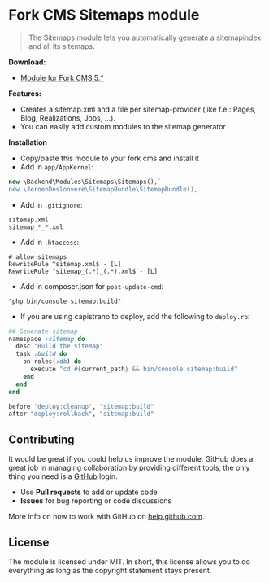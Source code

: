 # Fork CMS Sitemaps module

> The Sitemaps module lets you automatically generate a sitemapindex and all its sitemaps.

**Download:**
* [Module for Fork CMS 5.*](https://github.com/friends-of-forkcms/fork-cms-module-sitemaps/archive/master.zip)

**Features:**
* Creates a sitemap.xml and a file per sitemap-provider (like f.e.: Pages, Blog, Realizations, Jobs, ...).
* You can easily add custom modules to the sitemap generator

**Installation**
* Copy/paste this module to your fork cms and install it
* Add in `app/AppKernel`:
```php
new \Backend\Modules\Sitemaps\Sitemaps(),`
new \JeroenDesloovere\SitemapBundle\SitemapBundle(),
```
* Add in `.gitignore`:
```
sitemap.xml
sitemap_*_*.xml
```
* Add in `.htaccess`:
```
# allow sitemaps
RewriteRule ^sitemap.xml$ - [L]
RewriteRule ^sitemap_(.*)_(.*).xml$ - [L]
```
* Add in composer.json for `post-update-cmd`:
```
"php bin/console sitemap:build"
```
* If you are using capistrano to deploy, add the following to `deploy.rb`:
```ruby
## Generate sitemap
namespace :sitemap do
  desc "Build the sitemap"
  task :build do
    on roles(:db) do
      execute "cd #{current_path} && bin/console sitemap:build"
    end
  end
end

before "deploy:cleanup", "sitemap:build"
after "deploy:rollback", "sitemap:build"
```

## Contributing

It would be great if you could help us improve the module. GitHub does a great job in managing collaboration by providing different tools, the only thing you need is a [GitHub](https://github.com/) login.

* Use **Pull requests** to add or update code
* **Issues** for bug reporting or code discussions

More info on how to work with GitHub on [help.github.com](https://help.github.com).

## License

The module is licensed under MIT. In short, this license allows you to do everything as long as the copyright statement stays present.
